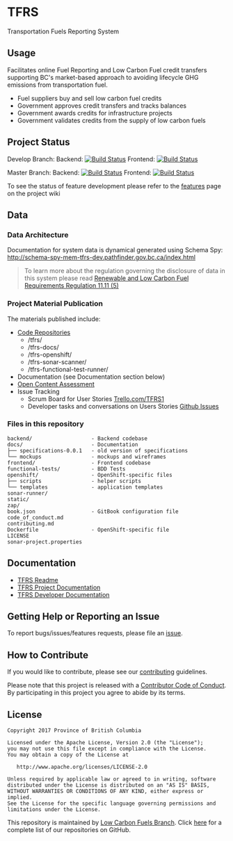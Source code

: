 # TFRS
Transportation Fuels Reporting System

## Usage
Facilitates online Fuel Reporting and Low Carbon Fuel credit transfers supporting BC's market-based approach to avoiding lifecycle GHG emissions from transportation fuel.  

- Fuel suppliers buy and sell low carbon fuel credits
- Government approves credit transfers and tracks balances
- Government awards credits for infrastructure projects
- Government validates credits from the supply of low carbon fuels

## Project Status
Develop Branch: Backend: [![Build Status](https://jenkins-mem-tfrs-tools.pathfinder.gov.bc.ca/buildStatus/icon?job=mem-tfrs-tools/mem-tfrs-tools-develop-tfrs-pipeline)](https://jenkins-mem-tfrs-tools.pathfinder.gov.bc.ca/job/mem-tfrs-tools/job/mem-tfrs-tools-develop-tfrs-pipeline/)      Frontend: [![Build Status](https://jenkins-mem-tfrs-tools.pathfinder.gov.bc.ca/buildStatus/icon?job=mem-tfrs-tools/mem-tfrs-tools-develop-client-pipeline)](https://jenkins-mem-tfrs-tools.pathfinder.gov.bc.ca/job/mem-tfrs-tools/job/mem-tfrs-tools-develop-client-pipeline)

Master Branch: Backend: [![Build Status](https://jenkins-mem-tfrs-tools.pathfinder.gov.bc.ca/buildStatus/icon?job=mem-tfrs-tools/mem-tfrs-tools-master-tfrs-pipeline)](https://jenkins-mem-tfrs-tools.pathfinder.gov.bc.ca/job/mem-tfrs-tools/job/mem-tfrs-tools-master-tfrs-pipeline) Frontend: [![Build Status](https://jenkins-mem-tfrs-tools.pathfinder.gov.bc.ca/buildStatus/icon?job=mem-tfrs-tools/mem-tfrs-tools-master-client-pipeline)](https://jenkins-mem-tfrs-tools.pathfinder.gov.bc.ca/job/mem-tfrs-tools/job/mem-tfrs-tools-master-client-pipeline)

To see the status of feature development please refer to the [features](https://github.com/bcgov/tfrs/wiki/features/) page on the project wiki

## Data
### Data Architecture  

Documentation for system data is dynamical generated using Schema Spy:
http://schema-spy-mem-tfrs-dev.pathfinder.gov.bc.ca/index.html  

> To learn more about the regulation governing the disclosure of data in this system please read [Renewable and Low Carbon Fuel Requirements Regulation 11.11 \(5\)](http://www.bclaws.ca/EPLibraries/bclaws_new/document/ID/freeside/394_2008#section11.11)

### Project Material Publication
The materials published include:
- [Code Repositories](https://github.com/bcgov?utf8=%E2%9C%93&q=tfrs&type=&language=)
     - /tfrs/ 
     - /tfrs-docs/
     - /tfrs-openshift/
     - /tfrs-sonar-scanner/
     - /tfrs-functional-test-runner/
- Documentation (see Documentation section below)
- [Open Content Assessment](/open_content_assessment.md)
- Issue Tracking
     - Scrum Board for User Stories [Trello.com/TFRS1](https://trello.com/tfrs1)
     - Developer tasks and conversations on Users Stories [Github Issues](https://github.com/bcgov/tfrs/issues)

### Files in this repository
```
backend/                   - Backend codebase
docs/                      - Documentation
├── specifications-0.0.1   - old version of specifications
└── mockups                - mockups and wireframes
frontend/                  - Frontend codebase
functional-tests/          - BDD Tests
openshift/                 - OpenShift-specific files
├── scripts                - helper scripts
└── templates              - application templates
sonar-runner/
static/
zap/
book.json                  - GitBook configuration file
code_of_conduct.md
contributing.md          
Dockerfile                 - OpenShift-specific file
LICENSE
sonar-project.properties
```

## Documentation
- [TFRS Readme](https://raw.githubusercontent.com/bcgov/tfrs/master/README.md)
- [TFRS Project Documentation](https://github.com/bcgov/tfrs/wiki)
- [TFRS Developer Documentation](https://github.com/bcgov/tfrs-docs/)

## Getting Help or Reporting an Issue
To report bugs/issues/features requests, please file an [issue](https://github.com/bcgov/tfrs/issues/).

## How to Contribute
If you would like to contribute, please see our [contributing](contributing.md) guidelines.

Please note that this project is released with a [Contributor Code of Conduct](code_of_conduct.md). By participating in this project you agree to abide by its terms.

## License
	Copyright 2017 Province of British Columbia
	
	Licensed under the Apache License, Version 2.0 (the "License");
	you may not use this file except in compliance with the License.
	You may obtain a copy of the License at
	
	   http://www.apache.org/licenses/LICENSE-2.0
	
	Unless required by applicable law or agreed to in writing, software
	distributed under the License is distributed on an "AS IS" BASIS,
	WITHOUT WARRANTIES OR CONDITIONS OF ANY KIND, either express or implied.
	See the License for the specific language governing permissions and
	limitations under the License.

This repository is maintained by [Low Carbon Fuels Branch](http://www2.gov.bc.ca/gov/content/industry/electricity-alternative-energy/transportation-energies/renewable-low-carbon-fuels). Click [here](https://github.com/bcgov/?q=tfrs) for a complete list of our repositories on GitHub.
